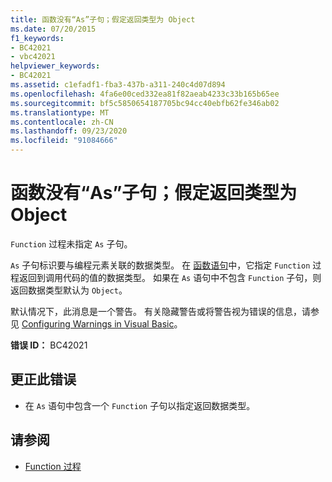 ```yaml
---
title: 函数没有“As”子句；假定返回类型为 Object
ms.date: 07/20/2015
f1_keywords:
- BC42021
- vbc42021
helpviewer_keywords:
- BC42021
ms.assetid: c1efadf1-fba3-437b-a311-240c4d07d894
ms.openlocfilehash: 4fa6e00ced332ea81f82aeab4233c33b165b65ee
ms.sourcegitcommit: bf5c5850654187705bc94cc40ebfb62fe346ab02
ms.translationtype: MT
ms.contentlocale: zh-CN
ms.lasthandoff: 09/23/2020
ms.locfileid: "91084666"
---
```

# <a name="function-without-an-as-clause-return-type-of-object-assumed"></a>函数没有“As”子句；假定返回类型为 Object

`Function` 过程未指定 `As` 子句。  
  
 `As` 子句标识要与编程元素关联的数据类型。 在 [函数语句](../language-reference/statements/function-statement.md)中，它指定 `Function` 过程返回到调用代码的值的数据类型。 如果在 `As` 语句中不包含 `Function` 子句，则返回数据类型默认为 `Object`。  
  
 默认情况下，此消息是一个警告。 有关隐藏警告或将警告视为错误的信息，请参见 [Configuring Warnings in Visual Basic](/visualstudio/ide/configuring-warnings-in-visual-basic)。  
  
 **错误 ID：** BC42021  
  
## <a name="to-correct-this-error"></a>更正此错误  
  
- 在 `As` 语句中包含一个 `Function` 子句以指定返回数据类型。  
  
## <a name="see-also"></a>请参阅

- [Function 过程](../programming-guide/language-features/procedures/function-procedures.md)
